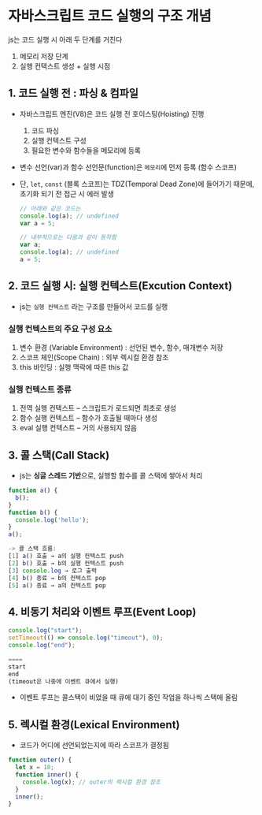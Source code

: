 ﻿# 자바스크립트 코드 실행의 구조 개념
js는 코드 실행 시 아래 두 단계를 거친다
1. 메모리 저장 단계
2. 실행 컨텍스트 생성 + 실행 시점

## 1. 코드 실행 전 : 파싱 & 컴파일
- 자바스크립트 엔진(V8)은 코드 실행 전 호이스팅(Hoisting) 진행
  1. 코드 파싱
  2. 실행 컨텍스트 구성
  3. 필요한 변수와 함수들을 메모리에 등록 

- 변수 선언(var)과 함수 선언문(function)은 `메모리`에 먼저 등록 (함수 스코프)
- 단, `let`, `const` (블록 스코프)는 TDZ(Temporal Dead Zone)에 들어가기 때문에, 초기화 되기 전 접근 시 에러 발생
    ```js
    // 아래와 같은 코드는
    console.log(a); // undefined
    var a = 5;

    // 내부적으로는 다음과 같이 동작함
    var a;
    console.log(a); // undefined
    a = 5;
    ```

## 2. 코드 실행 시: 실행 컨텍스트(Excution Context)
- js는 `실행 컨텍스트` 라는 구조를 만들어서 코드를 실행

### 실행 컨텍스트의 주요 구성 요소
1. 변수 환경 (Variable Environment) : 선언된 변수, 함수, 매개변수 저장
2. 스코프 체인(Scope Chain) : 외부 렉시컬 환경 참조
3. this 바인딩 : 실행 맥락에 따른 this 값

### 실행 컨텍스트 종류
1. 전역 실행 컨텍스트 – 스크립트가 로드되면 최초로 생성
2. 함수 실행 컨텍스트 – 함수가 호출될 때마다 생성
3. eval 실행 컨텍스트 – 거의 사용되지 않음

## 3. 콜 스택(Call Stack)
- js는 **싱글 스레드 기반**으로, 실행할 함수를 콜 스택에 쌓아서 처리

```js
function a() {
  b();
}
function b() {
  console.log('hello');
}
a();

-> 콜 스택 흐름:
[1] a() 호출 → a의 실행 컨텍스트 push
[2] b() 호출 → b의 실행 컨텍스트 push
[3] console.log → 로그 출력
[4] b() 종료 → b의 컨텍스트 pop
[5] a() 종료 → a의 컨텍스트 pop
```

## 4. 비동기 처리와 이벤트 루프(Event Loop)

```js
console.log("start");
setTimeout(() => console.log("timeout"), 0);
console.log("end");

====
start
end
(timeout은 나중에 이벤트 큐에서 실행)
```
- 이벤트 루프는 콜스택이 비었을 때 큐에 대기 중인 작업을 하나씩 스택에 올림

## 5. 렉시컬 환경(Lexical Environment)
- 코드가 어디에 선언되었는지에 따라 스코프가 결정됨

```js
function outer() {
  let x = 10;
  function inner() {
    console.log(x); // outer의 렉시컬 환경 참조
  }
  inner();
}
```